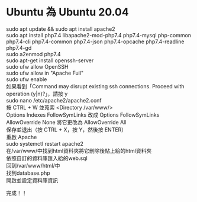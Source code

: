 Ubuntu 為 Ubuntu 20.04
====================
sudo apt update && sudo apt install apache2  
sudo apt install php7.4 libapache2-mod-php7.4 php7.4-mysql php-common php7.4-cli php7.4-common php7.4-json php7.4-opcache php7.4-readline php7.4-gd  
sudo a2enmod php7.4  
sudo apt-get install openssh-server  
sudo ufw allow OpenSSH  
sudo ufw allow in "Apache Full"  
sudo ufw enable  
如果看到「Command may disrupt existing ssh connections. Proceed with operation (y|n)?」，請按 y  
sudo nano /etc/apache2/apache2.conf  
按 CTRL + W 並蒐索 <Directory /var/www/>  
Options Indexes FollowSymLinks 改成 Options FollowSymLinks  
AllowOverride None 將它更改為 AllowOverride All  
保存並退出（按 CTRL + X，按 Y，然後按 ENTER）  
重啟 Apache  
sudo systemctl restart apache2  
在/var/www/中找到html資料夾將它刪除後貼上給的html資料夾  
依照自訂的資料庫匯入給的web.sql  
回到/var/www/html/中  
找到database.php  
開啟並設定資料庫資訊  
  
完成！！

